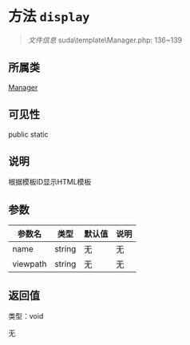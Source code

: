 # 方法 `display`

> *文件信息* suda\template\Manager.php: 136~139

## 所属类 

[Manager](../Manager.md)

## 可见性

 public static

## 说明

根据模板ID显示HTML模板


## 参数


| 参数名 | 类型 | 默认值 | 说明 |
|--------|-----|-------|-------|
| name |  string | 无 | 无 |
| viewpath |  string | 无 | 无 |



## 返回值

类型：void

无

